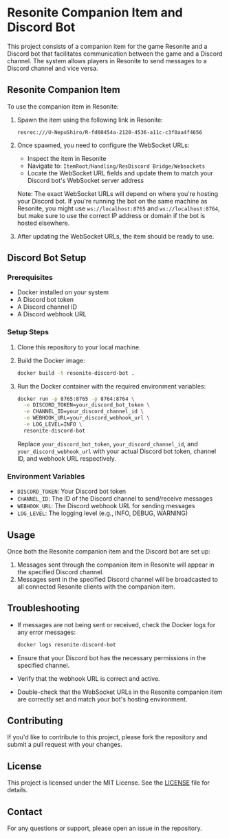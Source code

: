 # Resonite Companion Item and Discord Bot

This project consists of a companion item for the game Resonite and a Discord bot that facilitates communication between the game and a Discord channel. The system allows players in Resonite to send messages to a Discord channel and vice versa.

## Resonite Companion Item

To use the companion item in Resonite:

1. Spawn the item using the following link in Resonite:
   ```
   resrec:///U-NepuShiro/R-fd60454a-2120-4536-a11c-c3f0aa4f4656
   ```

2. Once spawned, you need to configure the WebSocket URLs:
   - Inspect the item in Resonite
   - Navigate to: `ItemRoot/Handling/ResDiscord Bridge/Websockets`
   - Locate the WebSocket URL fields and update them to match your Discord bot's WebSocket server address

   Note: The exact WebSocket URLs will depend on where you're hosting your Discord bot. If you're running the bot on the same machine as Resonite, you might use `ws://localhost:8765` and `ws://localhost:8764`, but make sure to use the correct IP address or domain if the bot is hosted elsewhere.

3. After updating the WebSocket URLs, the item should be ready to use.

## Discord Bot Setup

### Prerequisites

- Docker installed on your system
- A Discord bot token
- A Discord channel ID
- A Discord webhook URL

### Setup Steps

1. Clone this repository to your local machine.

2. Build the Docker image:
   ```bash
   docker build -t resonite-discord-bot .
   ```

3. Run the Docker container with the required environment variables:
   ```bash
   docker run -p 8765:8765 -p 8764:8764 \
     -e DISCORD_TOKEN=your_discord_bot_token \
     -e CHANNEL_ID=your_discord_channel_id \
     -e WEBHOOK_URL=your_discord_webhook_url \
     -e LOG_LEVEL=INFO \
     resonite-discord-bot
   ```

   Replace `your_discord_bot_token`, `your_discord_channel_id`, and `your_discord_webhook_url` with your actual Discord bot token, channel ID, and webhook URL respectively.

### Environment Variables

- `DISCORD_TOKEN`: Your Discord bot token
- `CHANNEL_ID`: The ID of the Discord channel to send/receive messages
- `WEBHOOK_URL`: The Discord webhook URL for sending messages
- `LOG_LEVEL`: The logging level (e.g., INFO, DEBUG, WARNING)

## Usage

Once both the Resonite companion item and the Discord bot are set up:

1. Messages sent through the companion item in Resonite will appear in the specified Discord channel.
2. Messages sent in the specified Discord channel will be broadcasted to all connected Resonite clients with the companion item.

## Troubleshooting

- If messages are not being sent or received, check the Docker logs for any error messages:
  ```bash
  docker logs resonite-discord-bot
  ```

- Ensure that your Discord bot has the necessary permissions in the specified channel.
- Verify that the webhook URL is correct and active.
- Double-check that the WebSocket URLs in the Resonite companion item are correctly set and match your bot's hosting environment.

## Contributing

If you'd like to contribute to this project, please fork the repository and submit a pull request with your changes.

## License

This project is licensed under the MIT License. See the [LICENSE](LICENSE) file for details.

## Contact

For any questions or support, please open an issue in the repository.